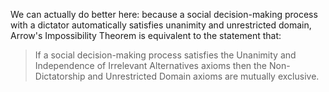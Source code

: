 We can actually do better here: because a social decision-making process with a dictator automatically satisfies unanimity and unrestricted domain, Arrow's Impossibility Theorem is equivalent to the statement that:

> If a social decision-making process satisfies the Unanimity and Independence of Irrelevant Alternatives axioms then the Non-Dictatorship and Unrestricted Domain axioms are mutually exclusive.
